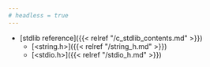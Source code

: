 ```yaml
---
# headless = true
---
```


- [stdlib reference]({{< relref "/c_stdlib_contents.md" >}})
  - [\<string.h\>]({{< relref "/string_h.md" >}})
  - [\<stdio.h\>]({{< relref "/stdio_h.md" >}})
